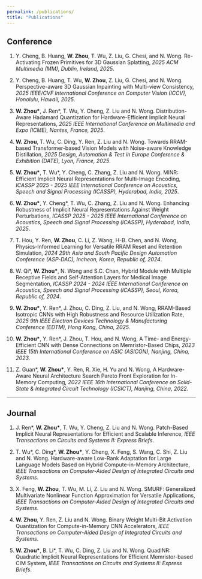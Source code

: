 ```yaml
---
permalink: /publications/
title: "Publications"
---
```


## Conference

1. Y. Cheng, B. Huang, **W. Zhou**, T. Wu, Z. Liu, G. Chesi, and N. Wong. Re-Activating Frozen Primitives for 3D Gaussian Splatting, *2025 ACM Multimedia (MM), Dublin, Ireland, 2025*.

2. Y. Cheng, B. Huang, T. Wu, **W. Zhou**, Z. Liu, G. Chesi, and N. Wong. Perspective-aware 3D Gaussian Inpainting with Multi-view Consistency, *2025 IEEE/CVF International Conference on Computer Vision (ICCV), Honolulu, Hawaii, 2025*.

3. **W. Zhou\***, J. Ren\*, T. Wu, Y. Cheng, Z. Liu and N. Wong. Distribution-Aware Hadamard Quantization for Hardware-Efficient Implicit Neural Representations, *2025 IEEE International Conference on Multimedia and Expo (ICME), Nantes, France, 2025*.

4. **W. Zhou**, T. Wu, C. Ding, Y. Ren, Z. Liu and N. Wong. Towards RRAM-based Transformer-based Vision Models with Noise-aware Knowledge Distillation, *2025 Design, Automation & Test in Europe Conference & Exhibition (DATE), Lyon, France, 2025*.

5. **W. Zhou\***, T. Wu\*, Y. Cheng, C. Zhang, Z. Liu and N. Wong. MINR: Efficient Implicit Neural Representations for Multi-Image Encoding, *ICASSP 2025 - 2025 IEEE International Conference on Acoustics, Speech and Signal Processing (ICASSP), Hyderabad, India, 2025*. 

6. **W. Zhou\***, Y. Cheng\*, T. Wu, C. Zhang, Z. Liu and N. Wong. Enhancing Robustness of Implicit Neural Representations Against Weight Perturbations, *ICASSP 2025 - 2025 IEEE International Conference on Acoustics, Speech and Signal Processing (ICASSP), Hyderabad, India, 2025*.

7. T. Hou, Y. Ren, **W. Zhou**, C. Li, Z. Wang, H-B. Chen, and N. Wong, Physics-Informed Learning for Versatile RRAM Reset and Retention Simulation, *2024 29th Asia and South Pacific Design Automation Conference (ASP-DAC), Incheon, Korea, Republic of, 2024*.

8. W. Qi\*, **W. Zhou\***, N. Wong and S.C. Chan, Hybrid Module with Multiple Receptive Fields and Self-Attention Layers for Medical Image Segmentation, *ICASSP 2024 - 2024 IEEE International Conference on Acoustics, Speech and Signal Processing (ICASSP), Seoul, Korea, Republic of, 2024*.

9. **W. Zhou\***, Y. Ren\*, J. Zhou, C. Ding, Z. Liu, and N. Wong, RRAM-Based Isotropic CNNs with High Robustness and Resource Utilization Rate, *2025 9th IEEE Electron Devices Technology & Manufacturing Conference (EDTM), Hong Kong, China, 2025.*

10. **W. Zhou\***, Y. Ren\*, J. Zhou, T. Hou, and N. Wong, A Time- and Energy-Efficient CNN with Dense Connections on Memristor-Based Chips, *2023 IEEE 15th International Conference on ASIC (ASICON), Nanjing, China, 2023.*

11. Z. Guan\*, **W. Zhou\***, Y. Ren, R. Xie, H. Yu and N. Wong, A Hardware-Aware Neural Architecture Search Pareto Front Exploration for In-Memory Computing, *2022 IEEE 16th International Conference on Solid-State & Integrated Circuit Technology (ICSICT), Nanjing, China, 2022.*

---

## Journal

1. J. Ren\*, **W. Zhou\***, T. Wu, Y. Cheng, Z. Liu and N. Wong. Patch-Based Implicit Neural Representations for Efficient and Scalable Inference, *IEEE Transactions on Circuits and Systems II: Express Briefs*.

2. T. Wu\*, C. Ding\*, **W. Zhou\***, Y. Cheng, X. Feng, S. Wang, C. Shi, Z. Liu and N. Wong. Hardware-aware Low-Rank Adaptation for Large Language Models Based on Hybrid Compute-in-Memory Architecture, *IEEE Transactions on Computer-Aided Design of Integrated Circuits and Systems*.

3. X. Feng, **W. Zhou**, T. Wu, M. Li, Z. Liu and N. Wong. SMURF: Generalized Multivariate Nonlinear Function Approximation for Versatile Applications, *IEEE Transactions on Computer-Aided Design of Integrated Circuits and Systems*.
  
4. **W. Zhou**, Y. Ren, Z. Liu and N. Wong. Binary Weight Multi-Bit Activation Quantization for Compute-in-Memory CNN Accelerators, *IEEE Transactions on Computer-Aided Design of Integrated Circuits and Systems*.
  
5. **W. Zhou\***, B. Li\*, T. Wu, C. Ding, Z. Liu and N. Wong. QuadINR: Quadratic Implicit Neural Representations for Efficient Memristor-based CIM System, *IEEE Transactions on Circuits and Systems II: Express Briefs*.

